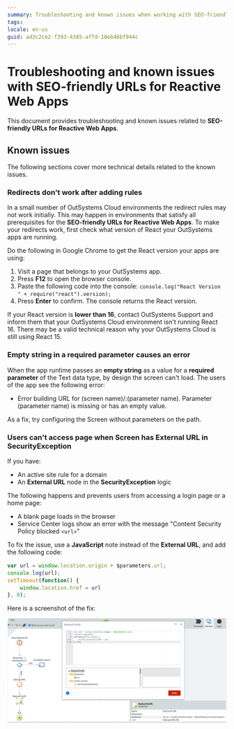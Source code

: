 ```yaml
---
summary: Troubleshooting and known issues when working with SEO-friendly URLs for Reactive Web Apps.  
tags:
locale: en-us
guid: ad3c2ce2-f393-4385-affd-10eb46bf944c
---
```


# Troubleshooting and known issues with SEO-friendly URLs for Reactive Web Apps

This document provides troubleshooting and known issues related to **SEO-friendly URLs for Reactive Web Apps**.

## Known issues

The following sections cover more technical details related to the known issues.

### Redirects don't work after adding rules

In a small number of OutSystems Cloud environments the redirect rules may not work initially. This may happen in environments that satisfy all prerequisites for the **SEO-friendly URLs for Reactive Web Apps**. To make your redirects work, first check what version of React your OutSystems apps are running.

Do the following in Google Chrome to get the React version your apps are using:

1. Visit a page that belongs to your OutSystems app.
1. Press **F12** to open the browser console.
1. Paste the following code into the console: `console.log("React Version " + require("react").version);`
1. Press **Enter** to confirm. The console returns the React version.

If your React version is **lower than 16**, contact OutSystems Support and inform them that your OutSystems Cloud environment isn't running React 16. There may be a valid technical reason why your OutSystems Cloud is still using React 15. 

### Empty string in a required parameter causes an error

When the app runtime passes an **empty string** as a value for a **required parameter** of the Text data type, by design the screen can't load. The users of the app see the following error:

* Error building URL for (screen name)/:(parameter name). Parameter (parameter name) is missing or has an empty value.

As a fix, try configuring the Screen without parameters on the path.

### Users can't access page when Screen has External URL in SecurityException

If you have:

* An active site rule for a domain
* An **External URL** node in the **SecurityException** logic

The following happens and prevents users from accessing a login page or a home page:

* A blank page loads in the browser
* Service Center logs show an error with the message "Content Security Policy blocked `<url>`"

To fix the issue, use a **JavaScript** note instead of the **External URL**, and add the following code:

```javascript
var url = window.location.origin + $parameters.url;
console.log(url);
setTimeout(function() {
    window.location.href = url
}, 0);
```
Here is a screenshot of the fix:

![JS workaround for redirect](images/workaround-js-redirect-url-ss.png?width=900)
